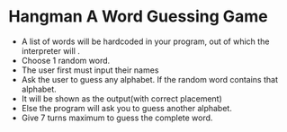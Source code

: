 # Hangman A Word Guessing Game

* A list of words will be hardcoded in your program, out of which the interpreter will .
* Choose 1 random word.
* The user first must input their names
* Ask the user to guess any alphabet. If the random word contains that alphabet.
* It will be shown as the output(with correct placement)
* Else the program will ask you to guess another alphabet.
* Give 7 turns maximum to guess the complete word.
